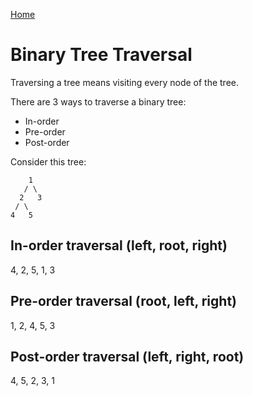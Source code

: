 [Home](../../README.md)

# Binary Tree Traversal

Traversing a tree means visiting every node of the tree.

There are 3 ways to traverse a binary tree:

- In-order
- Pre-order
- Post-order

Consider this tree:

```
    1
   / \
  2   3
 / \
4   5
```

## In-order traversal (left, root, right)

4, 2, 5, 1, 3

## Pre-order traversal (root, left, right)

1, 2, 4, 5, 3

## Post-order traversal (left, right, root)

4, 5, 2, 3, 1
